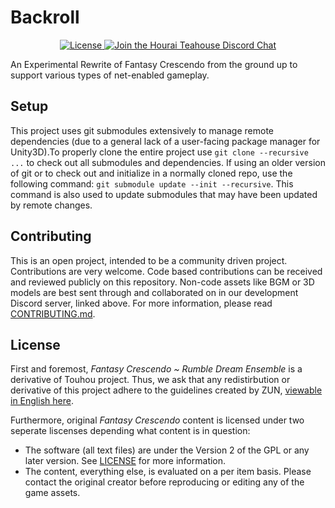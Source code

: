 # Backroll
<p align="center">
    <a href="https://github.com/HouraiTeahouse/FantasyCrescendo/blob/develop/LICENSE">
        <img src="https://img.shields.io/github/license/HouraiTeahouse/FantasyCrescendo.svg" alt="License">
    </a>
    <a href="https://discordapp.com/invite/VuZhs9V">
        <img src="https://img.shields.io/badge/discord-hourai--teahouse-738bd7.svg" alt="Join the Hourai Teahouse Discord Chat">
    </a>
</p>

An Experimental Rewrite of Fantasy Crescendo from the ground up to support
various types of net-enabled gameplay.

## Setup
This project uses git submodules extensively to manage remote dependencies 
(due to a general lack of a user-facing package manager for Unity3D).To 
properly clone the entire project use `git clone --recursive ...` to check 
out all submodules and dependencies. If using an older version of git or to
check out and initialize in a normally cloned repo, use the following command:
`git submodule update --init --recursive`. This command is also used to update
submodules that may have been updated by remote changes.

## Contributing
This is an open project, intended to be a community driven project. 
Contributions are very welcome. Code based contributions can be received and 
reviewed publicly on this repository. Non-code assets like BGM or 3D models 
are best sent through and collaborated on in our development Discord server,
linked above. For more information, please read 
[CONTRIBUTING.md](./.github/CONTRIBUTING.md).

## License
First and foremost, *Fantasy Crescendo ~ Rumble Dream Ensemble* is a derivative
of Touhou project. Thus, we ask that any redistirbution or derivative of this
project adhere to the guidelines created by ZUN, 
[viewable in English here](http://en.touhouwiki.net/wiki/Touhou_Wiki:Copyrights).

Furthermore, original *Fantasy Crescendo* content is licensed under two seperate 
liscenses depending what content is in question:  
- The software (all text files) are under the Version 2 of the GPL or any later 
  version. See [LICENSE](./LICENSE) for more information.
- The content, everything else, is evaluated on a per item basis. Please contact 
  the original creator before reproducing or editing any of the game assets.